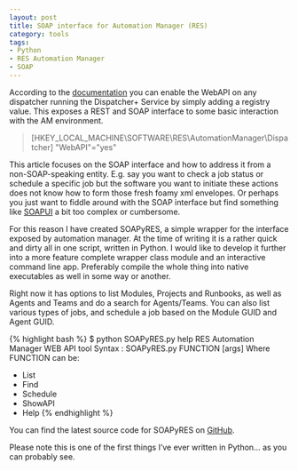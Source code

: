 ```yaml
---
layout: post
title: SOAP interface for Automation Manager (RES)
category: tools
tags: 
- Python
- RES Automation Manager
- SOAP
---
```

According to the [documentation](https://support.ressoftware.com/automationmanageradminguide2012/25032.htm  ) you can enable the WebAPI on any dispatcher running the Dispatcher+ Service by simply adding a registry value. This exposes a REST and SOAP interface to some basic interaction with the AM environment.

>[HKEY_LOCAL_MACHINE\SOFTWARE\RES\AutomationManager\Dispatcher]
>"WebAPI"="yes"

This article focuses on the SOAP interface and how to address it from a non-SOAP-speaking entity. E.g. say you want to check a job status or schedule a specific job but the software you want to initiate these actions does not know how to form those fresh foamy xml envelopes. Or perhaps you just want to fiddle around with the SOAP interface but find something like [SOAPUI](http://www.soapui.org/) a bit too complex or cumbersome.

For this reason I have created SOAPyRES, a simple wrapper for the interface exposed by automation manager. At the time of writing it is a rather quick and dirty all in one script, written in Python. I would like to develop it further into a more feature complete wrapper class module and an interactive command line app. Preferably compile the whole thing into native executables as well in some way or another.

Right now it has options to list Modules, Projects and Runbooks, as well as Agents and Teams and do a search for Agents/Teams. You can also list various types of jobs, and schedule a job based on the Module GUID and Agent GUID.

{% highlight bash %}
$ python SOAPyRES.py help
RES Automation Manager WEB API tool
 Syntax :
 SOAPyRES.py FUNCTION [args]
Where FUNCTION can be:
- List
- Find
- Schedule
- ShowAPI
- Help
{% endhighlight %}

You can find the latest source code for SOAPyRES on [GitHub](http://mvdwoord.github.io/SOAPyRES/).

Please note this is one of the first things I’ve ever written in Python… as you can probably see.